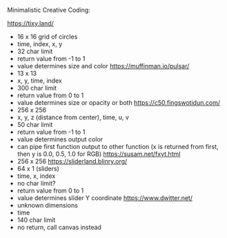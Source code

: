 Minimalistic Creative Coding:

https://tixy.land/
- 16 x 16 grid of circles
- time, index, x, y
- 32 char limit
- return value from -1 to 1
- value determines size and color
https://muffinman.io/pulsar/
- 13 x 13
- x, y, time, index
- 300 char limit
- return value from 0 to 1
- value determines size or opacity or both
https://c50.fingswotidun.com/
- 256 x 256
- x, y, z (distance from center), time, u, v
- 50 char limit
- return value from -1 to 1
- value determines output color
- can pipe first function output to other function (x is returned from first, then y is 0.0, 0.5, 1.0 for RGB)
https://susam.net/fxyt.html
- 256 x 256
https://sliderland.blinry.org/
- 64 x 1 (sliders)
- time, x, index
- no char limit?
- return value from 0 to 1
- value determines slider Y coordinate
https://www.dwitter.net/
- unknown dimensions
- time
- 140 char limit
- no return, call canvas instead